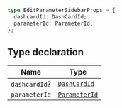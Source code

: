 ```ts
type EditParameterSidebarProps = {
  dashcardId: DashCardId;
  parameterId: ParameterId;
};
```

## Type declaration

| Name | Type |
| ------ | ------ |
| <a id="dashcardid"></a> `dashcardId`? | [`DashCardId`](DashCardId.md) |
| <a id="parameterid"></a> `parameterId` | [`ParameterId`](ParameterId.md) |
